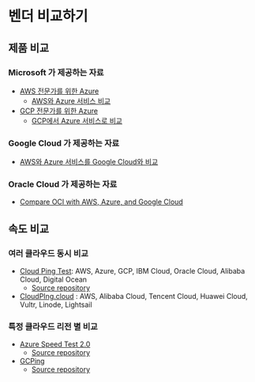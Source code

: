 # 벤더 비교하기

## 제품 비교

### Microsoft 가 제공하는 자료

* [AWS 전문가를 위한 Azure](https://docs.microsoft.com/ko-kr/azure/architecture/aws-professional/)
  * [AWS와 Azure 서비스 비교](https://docs.microsoft.com/ko-kr/azure/architecture/aws-professional/services)
* [GCP 전문가를 위한 Azure](https://docs.microsoft.com/ko-kr/azure/architecture/gcp-professional/)
  * [GCP에서 Azure 서비스로 비교](https://docs.microsoft.com/ko-kr/azure/architecture/gcp-professional/services)

### Google Cloud 가 제공하는 자료

* [AWS와 Azure 서비스를 Google Cloud와 비교](https://cloud.google.com/free/docs/aws-azure-gcp-service-comparison)

### Oracle Cloud 가 제공하는 자료

* [Compare OCI with AWS, Azure, and Google Cloud](https://www.oracle.com/cloud/service-comparison/)

## 속도 비교

### 여러 클라우드 동시 비교

* [Cloud Ping Test](https://webping.cloud): AWS, Azure, GCP, IBM Cloud, Oracle Cloud, Alibaba Cloud, Digital Ocean
  * [Source repository](https://github.com/goenning/webping.cloud)
* [CloudPIng.cloud](https://www.cloudping.cloud) : AWS, Alibaba Cloud, Tencent Cloud, Huawei Cloud, Vultr, Linode, Lightsail

### 특정 클라우드 리전 별 비교

* [Azure Speed Test 2.0](https://azurespeedtest.azurewebsites.net)
  * [Source repository](https://github.com/richorama/AzureSpeedTest2)
* [GCPing](https://gcping.com)
  * [Source repository](https://github.com/imjasonh/gcping)

